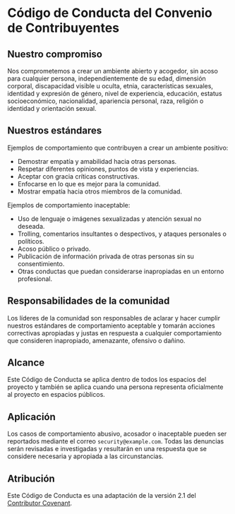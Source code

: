 # Código de Conducta del Convenio de Contribuyentes

## Nuestro compromiso
Nos comprometemos a crear un ambiente abierto y acogedor, sin acoso para cualquier persona, independientemente de su edad, dimensión corporal, discapacidad visible u oculta, etnia, características sexuales, identidad y expresión de género, nivel de experiencia, educación, estatus socioeconómico, nacionalidad, apariencia personal, raza, religión o identidad y orientación sexual.

## Nuestros estándares
Ejemplos de comportamiento que contribuyen a crear un ambiente positivo:
- Demostrar empatía y amabilidad hacia otras personas.
- Respetar diferentes opiniones, puntos de vista y experiencias.
- Aceptar con gracia críticas constructivas.
- Enfocarse en lo que es mejor para la comunidad.
- Mostrar empatía hacia otros miembros de la comunidad.

Ejemplos de comportamiento inaceptable:
- Uso de lenguaje o imágenes sexualizadas y atención sexual no deseada.
- Trolling, comentarios insultantes o despectivos, y ataques personales o políticos.
- Acoso público o privado.
- Publicación de información privada de otras personas sin su consentimiento.
- Otras conductas que puedan considerarse inapropiadas en un entorno profesional.

## Responsabilidades de la comunidad
Los líderes de la comunidad son responsables de aclarar y hacer cumplir nuestros estándares de comportamiento aceptable y tomarán acciones correctivas apropiadas y justas en respuesta a cualquier comportamiento que consideren inapropiado, amenazante, ofensivo o dañino.

## Alcance
Este Código de Conducta se aplica dentro de todos los espacios del proyecto y también se aplica cuando una persona representa oficialmente al proyecto en espacios públicos.

## Aplicación
Los casos de comportamiento abusivo, acosador o inaceptable pueden ser reportados mediante el correo `security@example.com`. Todas las denuncias serán revisadas e investigadas y resultarán en una respuesta que se considere necesaria y apropiada a las circunstancias.

## Atribución
Este Código de Conducta es una adaptación de la versión 2.1 del [Contributor Covenant](https://www.contributor-covenant.org/version/2/1/code_of_conduct/).
